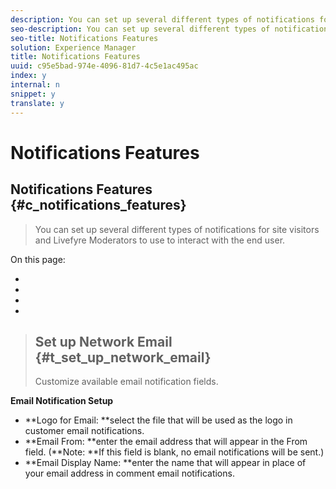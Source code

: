 ```yaml
---
description: You can set up several different types of notifications for site visitors and Livefyre Moderators to use to interact with the end user.
seo-description: You can set up several different types of notifications for site visitors and Livefyre Moderators to use to interact with the end user.
seo-title: Notifications Features
solution: Experience Manager
title: Notifications Features
uuid: c95e5bad-974e-4096-81d7-4c5e1ac495ac
index: y
internal: n
snippet: y
translate: y
---
```


# Notifications Features

## Notifications Features {#c_notifications_features}
>You can set up several different types of notifications for site visitors and Livefyre Moderators to use to interact with the end user.
<!-- c_notifications_features.dita -->
On this page:
* [](#c_comment_notifier)
* [](#c_email_notifications)
* [](#c_email_notifications/section_jxb_c5k_yy)
* [](#t_set_up_network_email)

>## Set up Network Email {#t_set_up_network_email}
>Customize available email notification fields.
<!-- t_set_up_network_email.dita -->
**Email Notification Setup** 

* **Logo for Email: **select the file that will be used as the logo in customer email notifications.
* **Email From: **enter the email address that will appear in the From field. (**Note: **If this field is blank, no email notifications will be sent.)
* **Email Display Name: **enter the name that will appear in place of your email address in comment email notifications.
